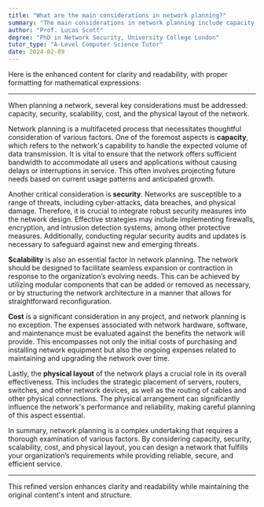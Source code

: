 ```yaml
---
title: "What are the main considerations in network planning?"
summary: "The main considerations in network planning include capacity, security, scalability, cost, and the network's physical layout."
author: "Prof. Lucas Scott"
degree: "PhD in Network Security, University College London"
tutor_type: "A-Level Computer Science Tutor"
date: 2024-02-09
---
```


Here is the enhanced content for clarity and readability, with proper formatting for mathematical expressions:

---

When planning a network, several key considerations must be addressed: capacity, security, scalability, cost, and the physical layout of the network.

Network planning is a multifaceted process that necessitates thoughtful consideration of various factors. One of the foremost aspects is **capacity**, which refers to the network's capability to handle the expected volume of data transmission. It is vital to ensure that the network offers sufficient bandwidth to accommodate all users and applications without causing delays or interruptions in service. This often involves projecting future needs based on current usage patterns and anticipated growth.

Another critical consideration is **security**. Networks are susceptible to a range of threats, including cyber-attacks, data breaches, and physical damage. Therefore, it is crucial to integrate robust security measures into the network design. Effective strategies may include implementing firewalls, encryption, and intrusion detection systems, among other protective measures. Additionally, conducting regular security audits and updates is necessary to safeguard against new and emerging threats.

**Scalability** is also an essential factor in network planning. The network should be designed to facilitate seamless expansion or contraction in response to the organization’s evolving needs. This can be achieved by utilizing modular components that can be added or removed as necessary, or by structuring the network architecture in a manner that allows for straightforward reconfiguration.

**Cost** is a significant consideration in any project, and network planning is no exception. The expenses associated with network hardware, software, and maintenance must be evaluated against the benefits the network will provide. This encompasses not only the initial costs of purchasing and installing network equipment but also the ongoing expenses related to maintaining and upgrading the network over time.

Lastly, the **physical layout** of the network plays a crucial role in its overall effectiveness. This includes the strategic placement of servers, routers, switches, and other network devices, as well as the routing of cables and other physical connections. The physical arrangement can significantly influence the network's performance and reliability, making careful planning of this aspect essential.

In summary, network planning is a complex undertaking that requires a thorough examination of various factors. By considering capacity, security, scalability, cost, and physical layout, you can design a network that fulfills your organization’s requirements while providing reliable, secure, and efficient service.

--- 

This refined version enhances clarity and readability while maintaining the original content's intent and structure.
    